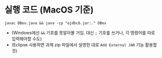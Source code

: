 # 실행 코드 (MacOS 기준)

```
javac DBex.java && java -cp "ojdbc6.jar:." DBex
```

- (Windows에선 `&&` 기호를 못알아볼 거임. 대신 `;` 기호를 쓰거나, 각 명령어를 따로 입력해야할 수도)
- (Eclipse 사용하면 과제 zip 파일에서 설명한 대로 `Add External JAR` 기능 활용할 것)
